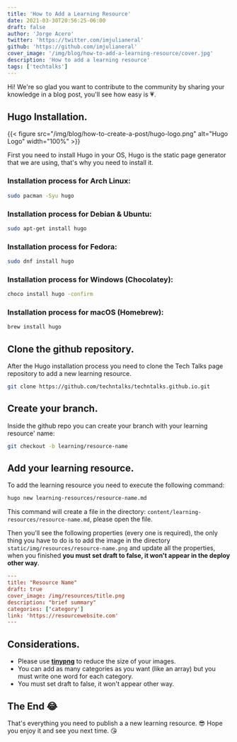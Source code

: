 ```yaml
---
title: 'How to Add a Learning Resource'
date: 2021-03-30T20:56:25-06:00
draft: false
author: 'Jorge Acero'
twitter: 'https://twitter.com/imjulianeral'
github: 'https://github.com/imjulianeral'
cover_image: '/img/blog/how-to-add-a-learning-resource/cover.jpg'
description: 'How to add a learning resource'
tags: ['techtalks']
---
```


Hi! We're so glad you want to contribute to the community by sharing your knowledge in a blog post, you'll see how easy is 💗.

## Hugo Installation.

{{< figure src="/img/blog/how-to-create-a-post/hugo-logo.png" alt="Hugo Logo" width="100%" >}}

First you need to install Hugo in your OS, Hugo is the static page generator that we are using, that's why you need to install it.

### Installation process for Arch Linux:

```bash
sudo pacman -Syu hugo
```

### Installation process for Debian & Ubuntu:

```bash
sudo apt-get install hugo
```

### Installation process for Fedora:

```bash
sudo dnf install hugo
```

### Installation process for Windows (Chocolatey):

```bash
choco install hugo -confirm
```

### Installation process for macOS (Homebrew):

```bash
brew install hugo
```

## Clone the github repository.

After the Hugo installation process you need to clone the Tech Talks page repository to add a new learning resource.

```bash
git clone https://github.com/techntalks/techntalks.github.io.git
```

## Create your branch.

Inside the github repo you can create your branch with your learning resource' name:

```bash
git checkout -b learning/resource-name
```

## Add your learning resource.

To add the learning resource you need to execute the following command:

```bash
hugo new learning-resources/resource-name.md
```

This command will create a file in the directory: `content/learning-resources/resource-name.md`, please open the file.

Then you'll see the following properties (every one is required), the only thing you have to do is to add the image in the directory `static/img/resources/resource-name.png` and update all the properties, when you finished **you must set draft to false, it won't appear in the deploy other way**.

```toml
---
title: "Resource Name"
draft: true
cover_image: /img/resources/title.png
description: "brief summary"
categories: ['category']
link: 'https://resourcewebsite.com'
---
```

## Considerations.

- Please use **[tinypng](https://tinypng.com/)** to reduce the size of your images.
- You can add as many categories as you want (like an array) but you must write one word for each category.
- You must set draft to false, it won't appear other way.

## The End 😂

That's everything you need to publish a a new learning resource. 😎
Hope you enjoy it and see you next time. 😘
